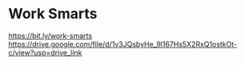 # Work Smarts
https://bit.ly/work-smarts
https://drive.google.com/file/d/1v3JQsbyHe_9l167Hs5X2RxQ1ostkOt-c/view?usp=drive_link
